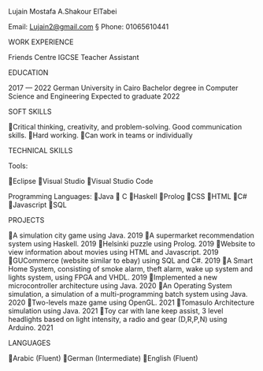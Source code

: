 Lujain Mostafa A.Shakour ElTabei

Email: Lujain2@gmail.com  §        Phone: 01065610441


WORK EXPERIENCE

Friends Centre
IGCSE Teacher Assistant

EDUCATION

2017 — 2022
German University in Cairo
Bachelor degree in Computer Science and Engineering Expected to graduate 2022

SOFT SKILLS


Critical thinking, creativity, and problem-solving. Good communication skills.
Hard working.
Can work in teams or individually


TECHNICAL SKILLS


Tools:

Eclipse
Visual Studio
Visual Studio Code 

Programming Languages:
Java
 C
Haskell
Prolog
CSS 
HTML
C#
Javascript
SQL


PROJECTS


A simulation city game using Java. 2019
A supermarket recommendation system using Haskell. 2019
Helsinki puzzle using Prolog. 2019
Website to view information about movies using HTML and Javascript. 2019 
GUCommerce (website similar to ebay) using SQL and C#. 2019
A Smart Home System, consisting of smoke alarm, theft alarm, wake up system and lights system, using FPGA and VHDL. 2019
Implemented a new microcontroller architecture using Java. 2020
An Operating System simulation, a simulation of a multi-programming batch system using Java. 2020
Two-levels maze game using OpenGL. 2021
Tomasulo Architecture simulation using Java. 2021
Toy car with lane keep assist, 3 level headlights based on light intensity, a radio and gear (D,R,P,N) using Arduino. 2021


LANGUAGES



Arabic (Fluent)
German (Intermediate)
English (Fluent)

